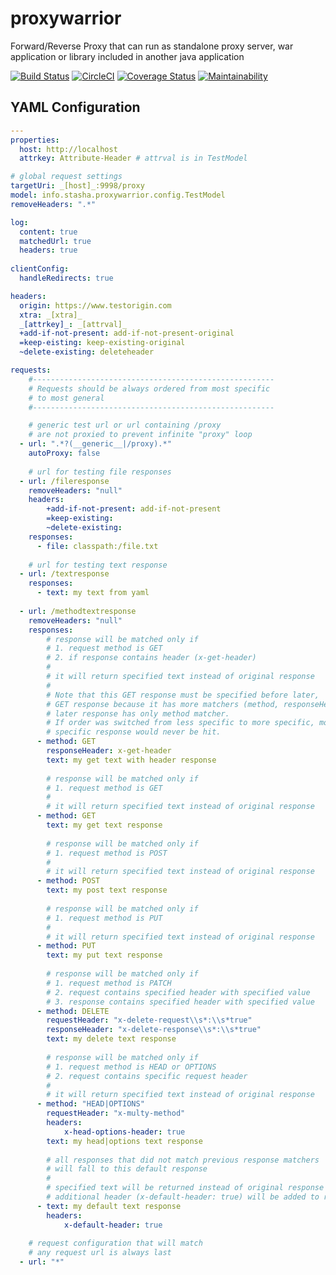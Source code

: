 # proxywarrior
Forward/Reverse Proxy that can run as standalone proxy server, war application or library included in another java application

[![Build Status](https://travis-ci.org/stasha/proxywarrior.svg?branch=master)](https://travis-ci.org/stasha/proxywarrior)
[![CircleCI](https://circleci.com/gh/stasha/proxywarrior.svg?style=svg)](https://circleci.com/gh/stasha/proxywarrior)
[![Coverage Status](https://coveralls.io/repos/github/stasha/proxywarrior/badge.svg?branch=master)](https://coveralls.io/github/stasha/proxywarrior?branch=master)
[![Maintainability](https://api.codeclimate.com/v1/badges/5be5f846f1f5fca2c466/maintainability)](https://codeclimate.com/github/stasha/proxywarrior/maintainability)

## YAML Configuration
```yaml 
---
properties:
  host: http://localhost
  attrkey: Attribute-Header # attrval is in TestModel

# global request settings
targetUri: _[host]_:9998/proxy
model: info.stasha.proxywarrior.config.TestModel
removeHeaders: ".*"

log:
  content: true
  matchedUrl: true
  headers: true
  
clientConfig:
  handleRedirects: true

headers:
  origin: https://www.testorigin.com
  xtra: _[xtra]_
  _[attrkey]_: _[attrval]_
  +add-if-not-present: add-if-not-present-original
  =keep-eisting: keep-existing-original
  ~delete-existing: deleteheader

requests:
    #------------------------------------------------------
    # Requests should be always ordered from most specific
    # to most general
    #------------------------------------------------------

    # generic test url or url containing /proxy
    # are not proxied to prevent infinite "proxy" loop
  - url: ".*?(__generic__|/proxy).*"
    autoProxy: false
  
    # url for testing file responses
  - url: /fileresponse
    removeHeaders: "null"
    headers: 
        +add-if-not-present: add-if-not-present
        =keep-existing: 
        ~delete-existing: 
    responses:
      - file: classpath:/file.txt
        
    # url for testing text response
  - url: /textresponse
    responses:
      - text: my text from yaml
  
  - url: /methodtextresponse
    removeHeaders: "null"
    responses:
        # response will be matched only if 
        # 1. request method is GET
        # 2. if response contains header (x-get-header)
        # 
        # it will return specified text instead of original response
        #
        # Note that this GET response must be specified before later,
        # GET response because it has more matchers (method, responseHeader)
        # later response has only method matcher.
        # If order was switched from less specific to more specific, more 
        # specific response would never be hit.
      - method: GET
        responseHeader: x-get-header
        text: my get text with header response
        
        # response will be matched only if 
        # 1. request method is GET
        # 
        # it will return specified text instead of original response
      - method: GET
        text: my get text response
        
        # response will be matched only if 
        # 1. request method is POST
        # 
        # it will return specified text instead of original response
      - method: POST
        text: my post text response
        
        # response will be matched only if 
        # 1. request method is PUT
        # 
        # it will return specified text instead of original response
      - method: PUT
        text: my put text response
        
        # response will be matched only if
        # 1. request method is PATCH
        # 2. request contains specified header with specified value
        # 3. response contains specified header with specified value
      - method: DELETE
        requestHeader: "x-delete-request\\s*:\\s*true"
        responseHeader: "x-delete-response\\s*:\\s*true"
        text: my delete text response
        
        # response will be matched only if
        # 1. request method is HEAD or OPTIONS
        # 2. request contains specific request header
        #
        # it will return specified text instead of original response
      - method: "HEAD|OPTIONS"
        requestHeader: "x-multy-method"
        headers:
            x-head-options-header: true
        text: my head|options text response
            
        # all responses that did not match previous response matchers
        # will fall to this default response
        #
        # specified text will be returned instead of original response
        # additional header (x-default-header: true) will be added to response
      - text: my default text response
        headers:
            x-default-header: true
    
    # request configuration that will match
    # any request url is always last
  - url: "*"
  ```
  
